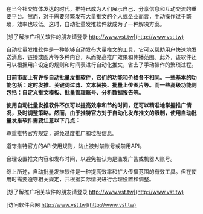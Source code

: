 在当今社交媒体发达的时代，推特已成为人们展示自己、分享信息和互动交流的重要平台。然而，对于需要频繁发布大量推文的个人或企业而言，手动操作过于繁琐，效率也较低。这时，自动批量发推软件就成为了一种解决方案。

[想了解推广相关软件的朋友请登录 http://www.vst.tw](http://www.vst.tw)

自动批量发推软件是一种能够自动发布大量推文的工具，它可以帮助用户快速地发送消息、链接或图片等多种内容，从而提高推广效果和传播范围。此外，该软件还可以根据用户设定的规则和时间表进行自动化推文，省去了手动操作的繁琐过程。

**目前市面上有许多自动批量发推软件，它们的功能和价格各不相同。一些基本的功能包括：定时发推、关键词过滤、文本替换、批量上传图片等。而一些高级功能则包括：自定义推文模板、批量管理账号、分析数据报告等。**

**使用自动批量发推软件不仅可以提高效率和节约时间，还可以精准地掌握推广情况，及时调整策略。然而，由于推特官方对于自动化发布推文的限制，使用自动批量发推软件需要注意以下几点：**

尊重推特官方规定，避免过度推广和垃圾信息。

遵守推特官方的API使用规则，防止被封禁账号或禁用API。

合理设置推文内容和发布时间，以避免被认为是滥发广告或机器人账号。

综上所述，自动批量发推软件是一种提高效率和扩大传播范围的有效工具。但在使用时需要遵守相关规定，并根据实际情况进行合理设置和调整。

[想了解推广相关软件的朋友请登录 http://www.vst.tw](http://www.vst.tw)


[访问软件官网 http://www.vst.tw](http://www.vst.tw)
